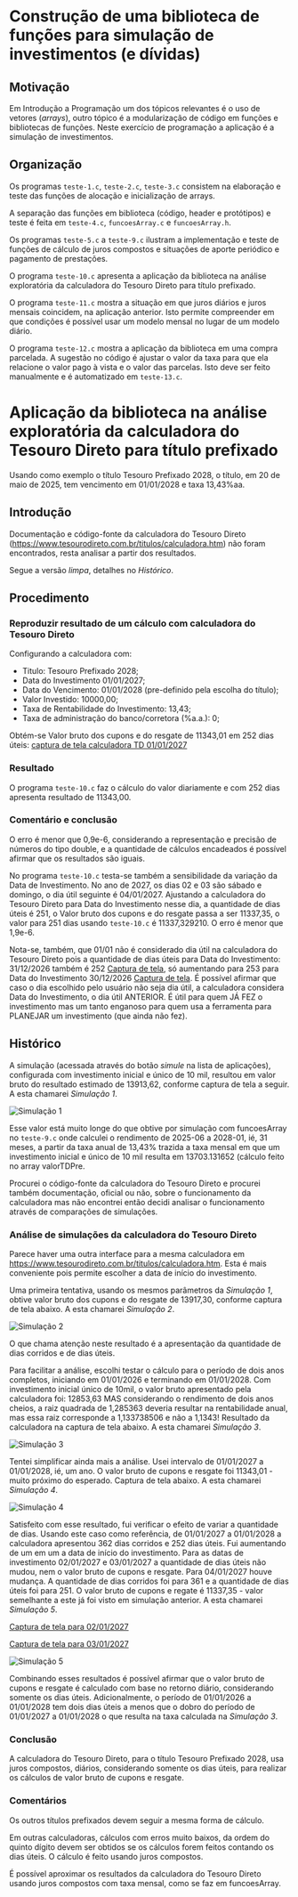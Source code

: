 # Construção de uma biblioteca de funções para simulação de investimentos (e dívidas)

## Motivação

Em Introdução a Programação um dos tópicos relevantes é o uso de vetores (*arrays*), outro tópico é a modularização de código em funções e bibliotecas de funções. Neste exercício de programação a aplicação é a simulação de investimentos.

## Organização

Os programas `teste-1.c`, `teste-2.c`, `teste-3.c` consistem na elaboração e teste das funções de alocação e inicialização de arrays.

A separação das funções em biblioteca (código, header e protótipos) e teste é feita em `teste-4.c`, `funcoesArray.c` e `funcoesArray.h`.

Os programas `teste-5.c` a `teste-9.c` ilustram a implementação e teste de funções de cálculo de juros compostos e situações de aporte periódico e pagamento de prestações.

O programa `teste-10.c` apresenta a aplicação da biblioteca na análise exploratória da calculadora do Tesouro Direto para título prefixado.

O programa `teste-11.c` mostra a situação em que juros diários e juros mensais coincidem, na aplicação anterior. Isto permite compreender em que condições é possível usar um modelo mensal no lugar de um modelo diário.

O programa `teste-12.c` mostra a aplicação da biblioteca em uma compra parcelada. A sugestão no código é ajustar o valor da taxa para que ela relacione o valor pago à vista e o valor das parcelas. Isto deve ser feito manualmente e é automatizado em `teste-13.c`.

# Aplicação da biblioteca na análise exploratória da calculadora do Tesouro Direto para título prefixado

Usando como exemplo o título Tesouro Prefixado 2028, o título, em 20 de maio de 2025, tem vencimento em 01/01/2028 e taxa 13,43%aa.

## Introdução

Documentação e código-fonte da calculadora do Tesouro Direto (https://www.tesourodireto.com.br/titulos/calculadora.htm) não foram encontrados, resta analisar a partir dos resultados.

Segue a versão *limpa*, detalhes no *Histórico*.

## Procedimento

### Reproduzir resultado de um cálculo com calculadora do Tesouro Direto

Configurando a calculadora com:

- Titulo: Tesouro Prefixado 2028;
- Data do Investimento 01/01/2027;
- Data do Vencimento: 01/01/2028 (pre-definido pela escolha do título);
- Valor Investido: 10000,00;
- Taxa de Rentabilidade do Investimento: 13,43;
- Taxa de administração do banco/corretora (%a.a.): 0;

Obtém-se Valor bruto dos cupons e do resgate de 11343,01 em 252 dias úteis: [captura de tela calculadora TD 01/01/2027](./images/Captura%20de%20tela%20de%202025-05-25%2010-44-08.png)
<!---    * [captura de tela calculadora TD 03/01/2027](./images/Captura%20de%20tela%20de%202025-05-25%2010-45-25.png)
    * [captura de tela calculadora TD 04/01/2027](./images/Captura%20de%20tela%20de%202025-05-25%2010-46-10.png) --->

### Resultado

O programa `teste-10.c` faz o cálculo do valor diariamente e com 252 dias apresenta resultado de 11343,00. 

### Comentário e conclusão

O erro é menor que 0,9e-6, considerando a representação e precisão de números do tipo double, e a quantidade de cálculos encadeados é possível afirmar que os resultados são iguais.

No programa `teste-10.c` testa-se também a sensibilidade da variação da Data de Investimento. No ano de 2027, os dias 02 e 03 são sábado e domingo, o dia útil seguinte é 04/01/2027. Ajustando a calculadora do Tesouro Direto para Data do Investimento nesse dia, a quantidade de dias úteis é 251, o Valor bruto dos cupons e do resgate passa a ser 11337,35, o valor para 251 dias usando `teste-10.c` é 11337,329210. O erro é menor que 1,9e-6.

Nota-se, também, que 01/01 não é considerado dia útil na calculadora do Tesouro Direto pois a quantidade de dias úteis para Data do Investimento: 31/12/2026 também é 252 [Captura de tela](./images/Captura%20de%20tela%20de%202025-05-25%2012-21-41.png), só aumentando para 253 para Data do Investimento 30/12/2026 [Captura de tela](./images/Captura%20de%20tela%20de%202025-05-25%2012-21-05.png). É possível afirmar que caso o dia escolhido pelo usuário não seja dia útil, a calculadora considera Data do Investimento, o dia útil ANTERIOR. É útil para quem JÁ FEZ o investimento mas um tanto enganoso para quem usa a ferramenta para PLANEJAR um investimento (que ainda não fez).

## Histórico

A simulação (acessada através do botão *simule* na lista de aplicações), configurada com investimento inicial e único de 10 mil, resultou em valor bruto do resultado estimado de 13913,62, conforme captura de tela a seguir. A esta chamarei *Simulação 1*.

![Simulação 1](./Captura%20de%20tela%20de%202025-05-20%2013-53-26.png)

Esse valor está muito longe do que obtive por simulação com funcoesArray no `teste-9.c` onde calculei o rendimento de 2025-06 a 2028-01, ié, 31 meses, a partir da taxa anual de 13,43% trazida a taxa mensal em que um investimento inicial e único de 10 mil resulta em 13703.131652 (cálculo feito no array valorTDPre.

Procurei o código-fonte da calculadora do Tesouro Direto e procurei também documentação, oficial ou não, sobre o funcionamento da calculadora mas não encontrei então decidi analisar o funcionamento através de comparações de simulações.

### Análise de simulações da calculadora do Tesouro Direto

Parece haver uma outra interface para a mesma calculadora em https://www.tesourodireto.com.br/titulos/calculadora.htm. Esta é mais conveniente pois permite escolher a data de início do investimento.

Uma primeira tentativa, usando os mesmos parâmetros da *Simulação 1*, obtive valor bruto dos cupons e do resgate de 13917,30, conforme captura de tela abaixo. A esta chamarei *Simulação 2*.
  
![Simulação 2](./Captura%20de%20tela%20de%202025-05-20%2014-05-17.png)


O que chama atenção neste resultado é a apresentação da quantidade de dias corridos e de dias úteis.

Para facilitar a análise, escolhi testar o cálculo para o período de dois anos completos, iniciando em 01/01/2026 e terminando em 01/01/2028. Com investimento inicial único de 10mil, o valor bruto apresentado pela calculadora foi: 12853,63 MAS considerando o rendimento de dois anos cheios, a raiz quadrada de 1,285363 deveria resultar na rentabilidade anual, mas essa raiz corresponde a 1,133738506 e não a 1,1343! Resultado da calculadora na captura de tela abaixo. A esta chamarei *Simulação 3*.
  
![Simulação 3](./Captura%20de%20tela%20de%202025-05-20%2014-19-34.png)


Tentei simplificar ainda mais a análise. Usei intervalo de 01/01/2027 a 01/01/2028, ié, um ano. O valor bruto de cupons e resgate foi 11343,01 - muito próximo do esperado. Captura de tela abaixo. A esta chamarei *Simulação 4*.
  
![Simulação 4](./Captura%20de%20tela%20de%202025-05-20%2014-24-19.png)


Satisfeito com esse resultado, fui verificar o efeito de variar a quantidade de dias. Usando este caso como referência, de 01/01/2027 a 01/01/2028 a calculadora apresentou 362 dias corridos e 252 dias úteis. Fui aumentando de um em um a data de início do investimento. Para as datas de investimento 02/01/2027 e 03/01/2027 a quantidade de dias úteis não mudou, nem o valor bruto de cupons e resgate. Para 04/01/2027 houve mudança. A quantidade de dias corridos foi para 361 e a quantidade de dias úteis foi para 251. O valor bruto de cupons e regate é 11337,35 - valor semelhante a este já foi visto em simulação anterior. A esta chamarei *Simulação 5*.



[Captura de tela para 02/01/2027](./Captura%20de%20tela%20de%202025-05-20%2014-31-55.png)



[Captura de tela para 03/01/2027](./Captura%20de%20tela%20de%202025-05-20%2014-32-32.png)


![Simulação 5](./Captura%20de%20tela%20de%202025-05-20%2014-33-08.png)

Combinando esses resultados é possível afirmar que o valor bruto de cupons e resgate é calculado com base no retorno diário, considerando somente os dias úteis. Adicionalmente, o período de 01/01/2026 a 01/01/2028 tem dois dias úteis a menos que o dobro do período de 01/01/2027 a 01/01/2028 o que resulta na taxa calculada na *Simulação 3*.

### Conclusão

A calculadora do Tesouro Direto, para o título Tesouro Prefixado 2028, usa juros compostos, diários, considerando somente os dias úteis, para realizar os cálculos de valor bruto de cupons e resgate.

### Comentários

Os outros títulos prefixados devem seguir a mesma forma de cálculo.

Em outras calculadoras, cálculos com erros muito baixos, da ordem do quinto dígito devem ser obtidos se os cálculos forem feitos contando os dias úteis. O cálculo é feito usando juros compostos. 

É possível aproximar os resultados da calculadora do Tesouro Direto usando juros compostos com taxa mensal, como se faz em funcoesArray.

